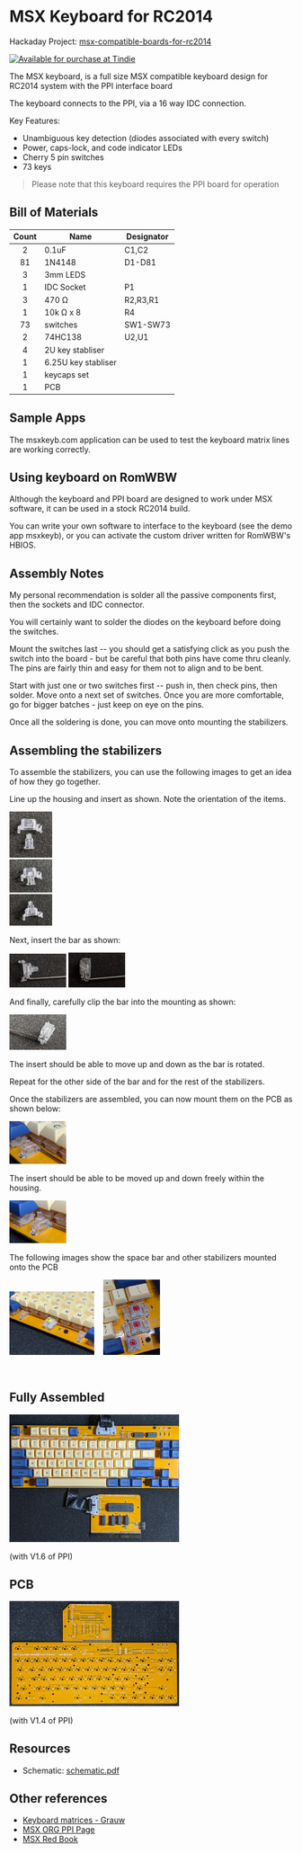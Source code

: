 # MSX Keyboard for RC2014

Hackaday Project: [msx-compatible-boards-for-rc2014](https://hackaday.io/project/175574-msx-compatible-boards-for-rc2014)

<a href="https://www.tindie.com/products/dinotron/msx-keyboard-designed-for-rc2014"><img src="https://d2ss6ovg47m0r5.cloudfront.net/badges/tindie-smalls.png" alt="Available for purchase at Tindie" width="200" height="55"></a>

The MSX keyboard, is a full size MSX compatible keyboard design for RC2014 system with the PPI interface board

The keyboard connects to the PPI, via a 16 way IDC connection.

Key Features:

* Unambiguous key detection (diodes associated with every switch)
* Power, caps-lock, and code indicator LEDs
* Cherry 5 pin switches
* 73 keys

> Please note that this keyboard requires the PPI board for operation


## Bill of Materials

|Count   | Name                |  Designator |
|:------:|---------------------|-------------|
| 2	     | 0.1uF               | C1,C2 |
| 81     | 1N4148	             | D1-D81 |
| 3      | 3mm LEDS            |
| 1      | IDC Socket          | P1 |
| 3      | 470 Ω               | R2,R3,R1 |
| 1      | 10k Ω x 8           | R4 |
| 73     | switches            | SW1-SW73 |
| 2      | 74HC138             | U2,U1 |
| 4	     | 2U key stabliser    |
| 1      | 6.25U key stabliser |
| 1	     | keycaps set         |
| 1	     | PCB                 |

## Sample Apps

The msxkeyb.com application can be used to test the keyboard matrix lines are working correctly.

## Using keyboard on RomWBW

Although the keyboard and PPI board are designed to work under MSX software, it can be used in a stock RC2014 build.

You can write your own software to interface to the keyboard (see the demo app msxkeyb), or you can activate the
custom driver written for RomWBW's HBIOS.

## Assembly Notes

My personal recommendation is solder all the passive components first, then the sockets and IDC connector.

You will certainly want to solder the diodes on the keyboard before doing the switches.

Mount the switches last -- you should get a satisfying click as you push the switch into the board - but be careful that both pins have come thru cleanly.  The pins are fairly thin and easy for them not to align and to be bent.

Start with just one or two switches first -- push in, then check pins, then solder.  Move onto a next set of switches.  Once you are more comfortable, go for bigger batches - just keep on eye on the pins.

Once all the soldering is done, you can move onto mounting the stabilizers.

## Assembling the stabilizers

To assemble the stabilizers, you can use the following images to get an idea of how they go together.

Line up the housing and insert as shown.  Note the orientation of the items.

<img src="./images/PXL_20210520_072202703.jpg" alt="Assembled" width="15%"/>

<br/>

<img src="./images/PXL_20210520_072220367.jpg" alt="Assembled" width="15%"/>

<br/>

<img src="./images/PXL_20210520_072303033.jpg" alt="Assembled" width="15%"/>
<br/>

Next, insert the bar as shown:

<img src="./images/PXL_20210520_072433066.jpg" alt="Assembled" width="20%"/>

<img src="./images/PXL_20210520_072535751.jpg" alt="Assembled" width="20%"/>

And finally, carefully clip the bar into the mounting as shown:

<img src="./images/PXL_20210520_072022234.jpg" alt="Assembled" width="20%"/>

The insert should be able to move up and down as the bar is rotated.

Repeat for the other side of the bar and for the rest of the stabilizers.

Once the stabilizers are assembled, you can now mount them on the PCB as shown below:

<img src="./images/PXL_20210520_072950829.jpg" alt="Assembled" width="20%"/>

The insert should be able to be moved up and down freely within the housing.

<img src="./images/PXL_20210520_073002973.jpg" alt="Assembled" width="20%"/>

The following images show the space bar and other stabilizers mounted onto the PCB

<img src="./images/PXL_20210520_073101732.jpg" alt="Assembled" width="30%"/>&nbsp;&nbsp;&nbsp;&nbsp;<img src="./images/PXL_20210520_073036508.jpg" alt="Assembled" width="20%"/>
<br/>

<br/>

## Fully Assembled

<img src="./images/PXL_20210531_095140870.jpg" alt="Assembled" width="60%"/>

(with V1.6 of PPI)

## PCB
<img src="./images/image2.jpg" alt="Assembled" width="60%"/>

(with V1.4 of PPI)


## Resources

* Schematic: [schematic.pdf](./schematic.pdf "Schematic")

## Other references

* [Keyboard matrices - Grauw](http://map.grauw.nl/articles/keymatrix.php)
* [MSX ORG PPI Page](https://www.msx.org/wiki/Programmable_Peripheral_Interface)
* [MSX Red Book](https://github.com/gseidler/The-MSX-Red-Book/blob/master/the_msx_red_book.md)
